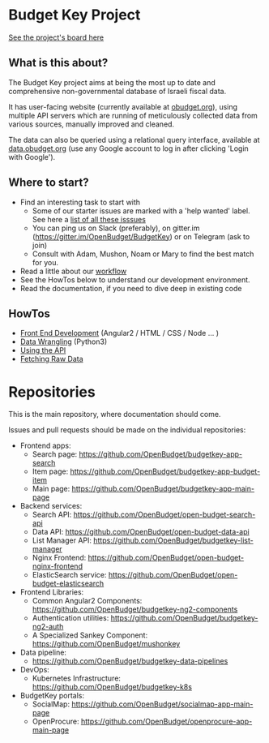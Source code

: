 # Budget Key Project

[See the project's board here](https://github.com/orgs/OpenBudget/projects/3)

## What is this about?

The Budget Key project aims at being the most up to date and comprehensive non-governmental database of Israeli fiscal data.

It has user-facing website (currently available at [obudget.org](http://obudget.org)), using multiple API servers which are running of meticulously collected data from various sources, manually improved and cleaned.

The data can also be queried using a relational query interface, available at [data.obudget.org](http://data.obudget.org) (use any Google account to log in after clicking 'Login with Google').

## Where to start?

- Find an interesting task to start with
  - Some of our starter issues are marked with a 'help wanted' label. 
    See here a [list of all these isssues](https://github.com/issues?utf8=%E2%9C%93&q=is%3Aopen+is%3Aissue+user%3AOpenBudget+label%3A%22help+wanted%22+label%3Aready+)
  - You can ping us on Slack (preferably), on gitter.im (https://gitter.im/OpenBudget/BudgetKey) or on Telegram (ask to join)
  - Consult with Adam, Mushon, Noam or Mary to find the best match for you.
- Read a little about our [workflow](https://github.com/OpenBudget/BudgetKey/blob/master/documentation/Workflow.md)
- See the HowTos below to understand our development environment.
- Read the documentation, if you need to dive deep in existing code

## HowTos

- [Front End Development](https://github.com/OpenBudget/BudgetKey/blob/master/documentation/FrontEndDevelopment.md) (Angular2 / HTML / CSS / Node ... )
- [Data Wrangling](https://github.com/OpenBudget/budgetkey-data-pipelines/blob/master/README.md) (Python3)
- [Using the API](https://github.com/OpenBudget/BudgetKey/blob/master/documentation/UsingTheAPI.md)
- [Fetching Raw Data](https://github.com/OpenBudget/BudgetKey/blob/master/documentation/RawData.md)

# Repositories

This is the main repository, where documentation should come.

Issues and pull requests should be made on the individual repositories:
 - Frontend apps:
   - Search page: https://github.com/OpenBudget/budgetkey-app-search
   - Item page: https://github.com/OpenBudget/budgetkey-app-budget-item   
   - Main page: https://github.com/OpenBudget/budgetkey-app-main-page   
 - Backend services:
   - Search API: https://github.com/OpenBudget/open-budget-search-api
   - Data API: https://github.com/OpenBudget/open-budget-data-api
   - List Manager API: https://github.com/OpenBudget/budgetkey-list-manager
   - Nginx Frontend: https://github.com/OpenBudget/open-budget-nginx-frontend
   - ElasticSearch service: https://github.com/OpenBudget/open-budget-elasticsearch
 - Frontend Libraries:
   - Common Angular2 Components: https://github.com/OpenBudget/budgetkey-ng2-components
   - Authentication utilities: https://github.com/OpenBudget/budgetkey-ng2-auth
   - A Specialized Sankey Component: https://github.com/OpenBudget/mushonkey
 - Data pipeline:
   - https://github.com/OpenBudget/budgetkey-data-pipelines
 - DevOps:
   - Kubernetes Infrastructure: https://github.com/OpenBudget/budgetkey-k8s
 - BudgetKey portals:
   - SocialMap: https://github.com/OpenBudget/socialmap-app-main-page
   - OpenProcure: https://github.com/OpenBudget/openprocure-app-main-page
